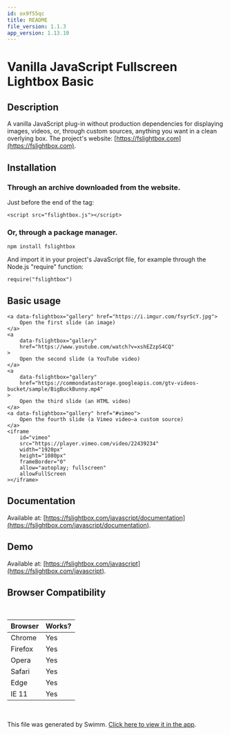 ```yaml
---
id: ox9f55qc
title: README
file_version: 1.1.3
app_version: 1.13.10
---
```


# Vanilla JavaScript Fullscreen Lightbox Basic

## Description

A vanilla JavaScript plug-in without production dependencies for displaying images, videos, or, through custom sources, anything you want in a clean overlying box. The project's website: [https://fslightbox.com](https://fslightbox.com).

## Installation

### Through an archive downloaded from the website.

Just before the end of the <body> tag:

```
<script src="fslightbox.js"></script>
```

### Or, through a package manager.

```
npm install fslightbox
```

And import it in your project's JavaScript file, for example through the Node.js "require" function:

```
require("fslightbox")
```

## Basic usage

```
<a data-fslightbox="gallery" href="https://i.imgur.com/fsyrScY.jpg">
    Open the first slide (an image)
</a>
<a 
    data-fslightbox="gallery"
    href="https://www.youtube.com/watch?v=xshEZzpS4CQ"
>
    Open the second slide (a YouTube video)
</a>
<a
    data-fslightbox="gallery"
    href="https://commondatastorage.googleapis.com/gtv-videos-bucket/sample/BigBuckBunny.mp4"
>
    Open the third slide (an HTML video)
</a>
<a data-fslightbox="gallery" href="#vimeo">
    Open the fourth slide (a Vimeo video—a custom source)
</a>
<iframe
    id="vimeo"
    src="https://player.vimeo.com/video/22439234"
    width="1920px"
    height="1080px"
    frameBorder="0"
    allow="autoplay; fullscreen"
    allowFullScreen
></iframe>
```

## Documentation

Available at: [https://fslightbox.com/javascript/documentation](https://fslightbox.com/javascript/documentation).

## Demo

Available at: [https://fslightbox.com/javascript](https://fslightbox.com/javascript).

## Browser Compatibility

<br/>

|Browser|Works?|
|-------|------|
|Chrome |Yes   |
|Firefox|Yes   |
|Opera  |Yes   |
|Safari |Yes   |
|Edge   |Yes   |
|IE 11  |Yes   |

<br/>

This file was generated by Swimm. [Click here to view it in the app](https://swimm-web-app.web.app/repos/Z2l0aHViJTNBJTNBdGFibGVyJTNBJTNBc2h1anV1dQ==/docs/ox9f55qc).
